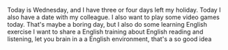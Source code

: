 Today is Wednesday, and I have three or four days left my holiday. Today I also have a date with my colleague. I also want to play some video games today. That's maybe a boring day, but I also do some learning English exercise
I want to share a English training about English reading and listening, let you brain in a a English environment, that's a so good idea
